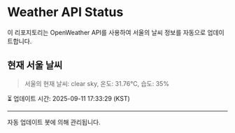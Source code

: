 
# Weather API Status

이 리포지토리는 OpenWeather API를 사용하여 서울의 날씨 정보를 자동으로 업데이트합니다.

## 현재 서울 날씨
> 서울의 현재 날씨: clear sky, 온도: 31.76°C, 습도: 35%

⏳ 업데이트 시간: 2025-09-11 17:33:29 (KST)

---
자동 업데이트 봇에 의해 관리됩니다.
